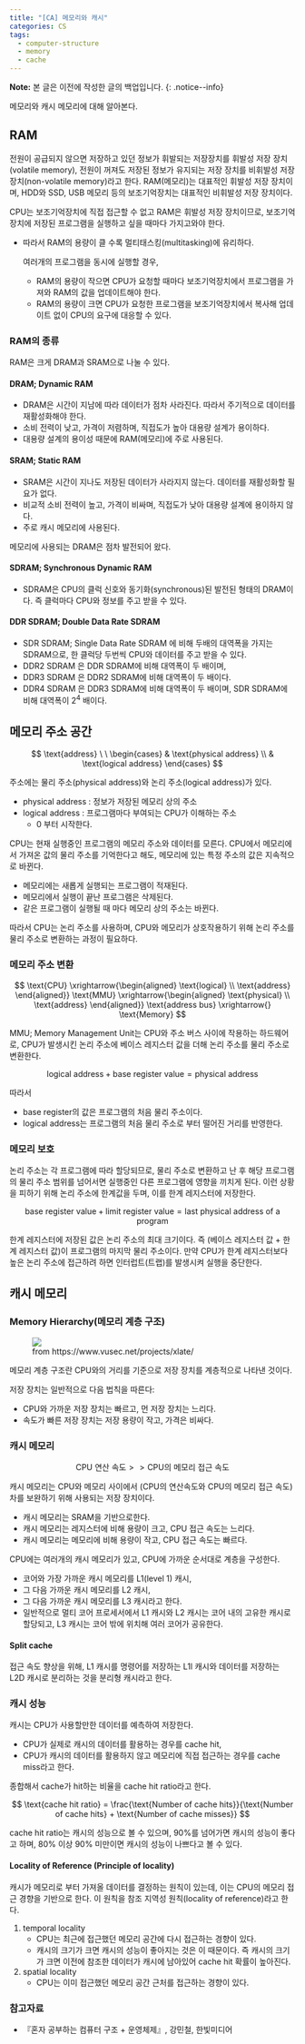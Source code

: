 ```yaml
---
title: "[CA] 메모리와 캐시"
categories: CS
tags:
  - computer-structure
  - memory
  - cache
---
```


**Note:** 본 글은 이전에 작성한 글의 백업입니다.
{: .notice--info}

메모리와 캐시 메모리에 대해 알아본다.


## RAM

전원이 공급되지 않으면 저장하고 있던 정보가 휘발되는 저장장치를 휘발성 저장 장치(volatile memory), 전원이 꺼져도 저장된 정보가 유지되는 저장 장치를 비휘발성 저장 장치(non-volatile memory)라고 한다. RAM(메모리)는 대표적인 휘발성 저장 장치이며, HDD와 SSD, USB 메모리 등의 보조기억장치는 대표적인 비휘발성 저장 장치이다. 

CPU는 보조기억장치에 직접 접근할 수 없고 RAM은 휘발성 저장 장치이므로, 보조기억장치에 저장된 프로그램을 실행하고 싶을 때마다 가지고와야 한다. 
- 따라서 RAM의 용량이 클 수록 멀티태스킹(multitasking)에 유리하다. 
    
    여러개의 프로그램을 동시에 실행할 경우,
    - RAM의 용량이 작으면 CPU가 요청할 때마다 보조기억장치에서 프로그램을 가져와 RAM의 값을 업데이트해야 한다. 
    - RAM의 용량이 크면 CPU가 요청한 프로그램을 보조기억장치에서 복사해 업데이트 없이 CPU의 요구에 대응할 수 있다.

### RAM의 종류

RAM은 크게 DRAM과 SRAM으로 나눌 수 있다.

#### DRAM; Dynamic RAM
- DRAM은 시간이 지남에 따라 데이터가 점차 사라진다. 따라서 주기적으로 데이터를 재활성화해야 한다. 
- 소비 전력이 낮고, 가격이 저렴하며, 직접도가 높아 대용량 설계가 용이하다.
- 대용량 설계의 용이성 때문에 RAM(메모리)에 주로 사용된다.

#### SRAM; Static RAM
- SRAM은 시간이 지나도 저장된 데이터가 사라지지 않는다. 데이터를 재활성화할 필요가 없다.
- 비교적 소비 전력이 높고, 가격이 비싸며, 직접도가 낮아 대용량 설계에 용이하지 않다.
- 주로 캐시 메모리에 사용된다.

메모리에 사용되는 DRAM은 점차 발전되어 왔다.

#### SDRAM; Synchronous Dynamic RAM
- SDRAM은 CPU의 클럭 신호와 동기화(synchronous)된 발전된 형태의 DRAM이다. 즉 클럭마다 CPU와 정보를 주고 받을 수 있다.

#### DDR SDRAM; Double Data Rate SDRAM
- SDR SDRAM; Single Data Rate SDRAM 에 비해 두배의 대역폭을 가지는 SDRAM으로, 한 클럭당 두번씩 CPU와 데이터를 주고 받을 수 있다.
- DDR2 SDRAM 은 DDR SDRAM에 비해 대역폭이 두 배이며,
- DDR3 SDRAM 은 DDR2 SDRAM에 비해 대역폭이 두 배이다.
- DDR4 SDRAM 은 DDR3 SDRAM에 비해 대역폭이 두 배이며, SDR SDRAM에 비해 대역폭이 $2^4$ 배이다. 

## 메모리 주소 공간

$$
\text{address} \ \ 
\begin{cases}
    & \text{physical address}  \\ 
    & \text{logical address}
\end{cases}
$$

주소에는 물리 주소(physical address)와 논리 주소(logical address)가 있다. 
- physical address : 정보가 저장된 메모리 상의 주소
- logical address : 프로그램마다 부여되는 CPU가 이해하는 주소
    - 0 부터 시작한다.

CPU는 현재 실행중인 프로그램의 메모리 주소와 데이터를 모른다. CPU에서 메모리에서 가져온 값의 물리 주소를 기억한다고 해도, 메모리에 있는 특정 주소의 값은 지속적으로 바뀐다.
- 메모리에는 새롭게 실행되는 프로그램이 적재된다.
- 메모리에서 실행이 끝난 프로그램은 삭제된다.
- 같은 프로그램이 실행될 때 마다 메모리 상의 주소는 바뀐다.

따라서 CPU는 논리 주소를 사용하며, CPU와 메모리가 상호작용하기 위해 논리 주소를 물리 주소로 변환하는 과정이 필요하다.

### 메모리 주소 변환

$$
\text{CPU} \xrightarrow{\begin{aligned} \text{logical} \\ \text{address} \end{aligned}} \text{MMU} \xrightarrow{\begin{aligned} \text{physical} \\ \text{address} \end{aligned}} \text{address bus} \xrightarrow{} \text{Memory}
$$

MMU; Memory Management Unit는 CPU와 주소 버스 사이에 작용하는 하드웨어로, CPU가 발생시킨 논리 주소에 베이스 레지스터 값을 더해 논리 주소를 물리 주소로 변환한다.

$$
\text{logical address} + \text{base register value} = \text{physical address}
$$

따라서 
- base register의 값은 프로그램의 처음 물리 주소이다. 
- logical address는 프로그램의 처음 물리 주소로 부터 떨어진 거리를 반영한다.

### 메모리 보호

논리 주소는 각 프로그램에 따라 할당되므로, 물리 주소로 변환하고 난 후 해당 프로그램의 물리 주소 범위를 넘어서면 실행중인 다른 프로그램에 영향을 끼치게 된다. 이런 상황을 피하기 위해 논리 주소에 한계값을 두며, 이를 한계 레지스터에 저장한다.

$$
\text{base register value} + \text{limit register value} = \text{last physical address of a program}
$$

한계 레지스터에 저장된 값은 논리 주소의 최대 크기이다. 즉 (베이스 레지스터 값 + 한계 레지스터 값)이 프로그램의 마지막 물리 주소이다. 
만약 CPU가 한계 레지스터보다 높은 논리 주소에 접근하려 하면 인터럽트(트랩)를 발생시켜 실행을 중단한다.

## 캐시 메모리

### Memory Hierarchy(메모리 계층 구조)

<figure>
	<a href="/imgs/post-imgs/cs-memory_hierarchy.png"><img src="/imgs/post-imgs/cs-memory_hierarchy.png"></a>
	<figcaption>from https://www.vusec.net/projects/xlate/</figcaption>
</figure>

메모리 계층 구조란 CPU와의 거리를 기준으로 저장 장치를 계층적으로 나타낸 것이다. 

저장 장치는 일반적으로 다음 법칙을 따른다:
- CPU와 가까운 저장 장치는 빠르고, 먼 저장 장치는 느리다.
- 속도가 빠른 저장 장치는 저장 용량이 작고, 가격은 비싸다.

### 캐시 메모리

$$
\text{CPU 연산 속도} >> \text{CPU의 메모리 접근 속도}
$$

캐시 메모리는 CPU와 메모리 사이에서 (CPU의 연산속도와 CPU의 메모리 접근 속도) 차를 보완하기 위해 사용되는 저장 장치이다. 
- 캐시 메모리는 SRAM을 기반으로한다.
- 캐시 메모리는 레지스터에 비해 용량이 크고, CPU 접근 속도는 느리다.
- 캐시 메모리는 메모리에 비해 용량이 작고, CPU 접근 속도는 빠르다.

CPU에는 여러개의 캐시 메모리가 있고, CPU에 가까운 순서대로 계층을 구성한다. 
- 코어와 가장 가까운 캐시 메모리를 L1(level 1) 캐시, 
- 그 다음 가까운 캐시 메모리를 L2 캐시, 
- 그 다음 가까운 캐시 메모리를 L3 캐시라고 한다.
- 일반적으로 멀티 코어 프로세서에서 L1 캐시와 L2 캐시는 코어 내의 고유한 캐시로 할당되고, L3 캐시는 코어 밖에 위치해 여러 코어가 공유한다.

#### Split cache
접근 속도 향상을 위해, L1 캐시를 명령어를 저장하는 L1l 캐시와 데이터를 저장하는 L2D 캐시로 분리하는 것을 분리형 캐시라고 한다.

### 캐시 성능

캐시는 CPU가 사용할만한 데이터를 예측하여 저장한다. 
- CPU가 실제로 캐시의 데이터를 활용하는 경우를 cache hit,
- CPU가 캐시의 데이터를 활용하지 않고 메모리에 직접 접근하는 경우를 cache miss라고 한다. 

종합해서 cache가 hit하는 비율을 cache hit ratio라고 한다.

$$
\text{cache hit ratio} = \frac{\text{Number of cache hits}}{\text{Number of cache hits} + \text{Number of cache misses}}
$$

cache hit ratio는 캐시의 성능으로 볼 수 있으며, 90%를 넘어가면 캐시의 성능이 좋다고 하며, 80% 이상 90% 미만이면 캐시의 성능이 나쁘다고 볼 수 있다. 

#### Locality of Reference (Principle of locality)
캐시가 메모리로 부터 가져올 데이터를 결정하는 원칙이 있는데, 이는 CPU의 메모리 접근 경향을 기반으로 한다. 이 원칙을 참조 지역성 원칙(locality of reference)라고 한다.

1. temporal locality
    - CPU는 최근에 접근했던 메모리 공간에 다시 접근하는 경향이 있다.
    - 캐시의 크기가 크면 캐시의 성능이 좋아지는 것은 이 때문이다. 즉 캐시의 크기가 크면 이전에 참조한 데이터가 캐시에 남아있어 cache hit 확률이 높아진다.
2. spatial locality
    - CPU는 이미 접근했던 메모리 공간 근처를 접근하는 경향이 있다.


### 참고자료
- 『혼자 공부하는 컴퓨터 구조 + 운영체제』, 강민철, 한빛미디어